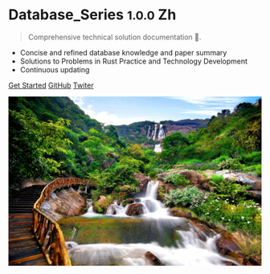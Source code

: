 # Database_Series <small>1.0.0</small> Zh

> Comprehensive technical solution documentation 💪.

- Concise and refined database knowledge and paper summary
- Solutions to Problems in Rust Practice and Technology Development
- Continuous updating

[Get Started](/zh-cn/README.md)
[GitHub](https://github.com/yueny/database-pdfs)
[Twiter](/)


<!-- background image -->
![](/_media/assets/bg.jpg)
